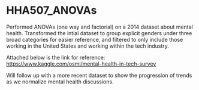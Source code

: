 # HHA507_ANOVAs
Performed ANOVAs (one way and factorial) on a 2014 dataset about mental health. Transformed the intial dataset to group explicit genders under three broad categories for easier reference, and filtered to only include those working in the United States and working within the tech industry. 

Attached below is the link for reference: https://www.kaggle.com/osmi/mental-health-in-tech-survey

Will follow up with a more recent dataset to show the progression of trends as we normalize mental health discussions. 
